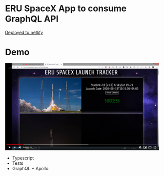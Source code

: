# ERU SpaceX App to consume GraphQL API
[Deployed to netlify](https://competent-mayer-ca11af.netlify.app/)
# Demo
[![spacexdemo](spacexdemoscrn.png)](https://www.youtube.com/watch?v=6FIV198HJwY "spacexdemo")

- Typescript
- Tests
- GraphQL + Apollo
  
